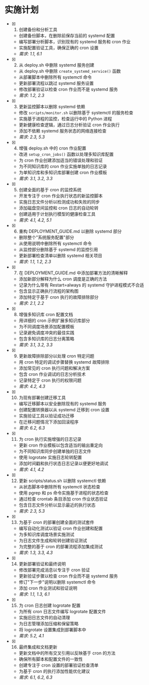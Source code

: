 # 实施计划

- [x] 1. 创建备份和分析工具


  - 创建备份脚本，在删除前保存当前的 systemd 配置
  - 编写部署分析脚本，识别现有的 systemd 服务和 cron 作业
  - 实施配置验证工具，确保正确的 cron 设置
  - _需求: 1.1, 6.1_

- [x] 2. 从 deploy.sh 中删除 systemd 服务创建


  - 从 deploy.sh 中删除 `create_systemd_service()` 函数
  - 从部署脚本中删除所有 systemctl 命令
  - 更新部署流程以跳过 systemd 服务设置
  - 修改部署验证以检查 cron 作业而不是 systemd 服务
  - _需求: 1.2, 2.3_

- [x] 3. 更新监控脚本以删除 systemd 依赖


  - 修改 `scripts/monitor.sh` 以删除基于 systemctl 的服务检查
  - 实施基于进程的监控，检查运行中的 Python 进程
  - 更新健康检查逻辑，通过日志分析验证 cron 作业执行
  - 添加不依赖 systemd 服务状态的网络连接检查
  - _需求: 2.3, 5.3_

- [x] 4. 增强 deploy.sh 中的 cron 作业配置



  - 改进 `setup_cron_jobs()` 函数以处理多知识库配置
  - 为 cron 作业创建添加适当的错误处理和验证
  - 为不同知识库的 cron 作业实施单独的日志记录
  - 为单知识库和多知识库部署创建 cron 作业模板
  - _需求: 3.1, 3.2, 3.3_

- [x] 5. 创建全面的基于 cron 的监控系统


  - 开发专注于 cron 作业执行状态的新监控脚本
  - 实施日志文件分析以检测成功和失败的同步
  - 添加磁盘空间监控和 cron 日志的自动轮转
  - 创建适用于计划执行模型的健康检查工具
  - _需求: 4.1, 4.2, 5.1_

- [x] 6. 重构 DEPLOYMENT_GUIDE.md 以删除 systemd 部分



  - 删除整个"系统服务配置"部分
  - 从使用说明中删除所有 systemctl 命令
  - 从监控部分删除基于 systemd 的监控引用
  - 更新部署检查清单以删除 systemd 相关项目
  - _需求: 1.1, 1.2, 2.3_

- [x] 7. 在 DEPLOYMENT_GUIDE.md 中添加部署方法的清晰解释


  - 添加新部分解释为什么 cron 调度是正确的方法
  - 记录为什么带有 Restart=always 的 systemd 守护进程模式不合适
  - 包含显示正确执行流程的架构图
  - 添加特定于基于 cron 执行的故障排除部分
  - _需求: 2.1, 2.2_

- [x] 8. 增强多知识库 cron 配置文档



  - 用详细的 cron 示例扩展多知识库部分
  - 为不同调度场景添加配置模板
  - 记录避免调度冲突的最佳实践
  - 包含多知识库的日志分离策略
  - _需求: 3.1, 3.2, 3.3_

- [x] 9. 更新故障排除部分以处理 cron 特定问题



  - 用 cron 特定的调试步骤替换 systemd 故障排除
  - 添加常见的 cron 执行问题和解决方案
  - 包含 cron 作业调试的日志分析技术
  - 记录特定于 cron 执行的权限问题
  - _需求: 4.2, 4.3_

- [x] 10. 为现有部署创建迁移工具



  - 编写迁移脚本以安全删除现有的 systemd 服务
  - 创建配置转换器以从 systemd 迁移到 cron 设置
  - 实施验证工具以验证成功迁移
  - 在迁移问题情况下添加回滚程序
  - _需求: 6.2, 6.3_

- [x] 11. 为 cron 执行实施增强的日志记录


  - 更新 cron 作业模板以包含适当的输出重定向
  - 为不同知识库同步创建单独的日志文件
  - 使用 logrotate 实施日志轮转配置
  - 添加时间戳和执行状态日志记录以便更好地调试
  - _需求: 4.1, 4.2_

- [x] 12. 更新 scripts/status.sh 以删除 systemctl 依赖


  - 从状态脚本中删除所有 systemctl 状态检查
  - 使用 pgrep 和 ps 命令实施基于进程的状态检查
  - 通过检查 crontab 条目添加 cron 作业状态验证
  - 包含日志文件分析以显示最近的执行状态
  - _需求: 2.3, 5.3_

- [x] 13. 为基于 cron 的部署创建全面的测试套件



  - 编写自动化测试以验证 cron 作业创建和配置
  - 为多知识库调度场景实施测试
  - 为日志文件生成和轮转创建验证测试
  - 为完整的基于 cron 的部署流程添加集成测试
  - _需求: 1.3, 3.3, 4.3_

- [x] 14. 更新部署验证和最终说明


  - 修改部署完成消息以专注于 cron 验证
  - 更新验证步骤以检查 cron 作业而不是 systemd 服务
  - 修订"下一步"说明以删除 systemctl 命令
  - 添加 cron 作业测试和验证说明
  - _需求: 1.1, 1.3, 6.1_

- [x] 15. 为 cron 日志创建 logrotate 配置


  - 为所有 cron 日志文件编写 logrotate 配置文件
  - 实施旧日志文件的自动清理
  - 为日志管理添加压缩和保留策略
  - 将 logrotate 设置集成到部署脚本中
  - _需求: 5.2, 4.1_

- [x] 16. 最终集成和文档更新



  - 更新文档中的所有交叉引用以反映基于 cron 的方法
  - 确保所有脚本和配置文件的一致性
  - 创建专注于 cron 设置的部署验证检查清单
  - 为基于 cron 的执行添加性能优化建议
  - _需求: 6.1, 6.2, 6.3_